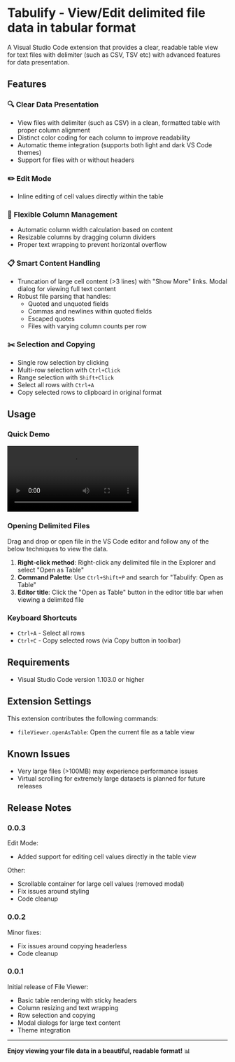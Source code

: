 # Tabulify - View/Edit delimited file data in tabular format

A Visual Studio Code extension that provides a clear, readable table view for text files with delimiter (such as CSV, TSV etc) with advanced features for data presentation.

## Features

### 🔍 **Clear Data Presentation**
- View files with delimiter (such as CSV) in a clean, formatted table with proper column alignment
- Distinct color coding for each column to improve readability
- Automatic theme integration (supports both light and dark VS Code themes)
- Support for files with or without headers

### ✏️ **Edit Mode**
- Inline editing of cell values directly within the table

### 📏 **Flexible Column Management**
- Automatic column width calculation based on content
- Resizable columns by dragging column dividers
- Proper text wrapping to prevent horizontal overflow

### 📋 **Smart Content Handling**
- Truncation of large cell content (>3 lines) with "Show More" links. Modal dialog for viewing full text content
- Robust file parsing that handles:
  - Quoted and unquoted fields
  - Commas and newlines within quoted fields
  - Escaped quotes
  - Files with varying column counts per row

### ✂️ **Selection and Copying**
- Single row selection by clicking
- Multi-row selection with `Ctrl+Click`
- Range selection with `Shift+Click`
- Select all rows with `Ctrl+A`
- Copy selected rows to clipboard in original format

## Usage

### Quick Demo

<video src="https://raw.githubusercontent.com/abranjith/table-view/main/docs/images/demo.mp4" controls title="demo video" style="max-width: 730px;"></video>

### Opening Delimited Files

Drag and drop or open file in the VS Code editor and follow any of the below techniques to view the data.

  1. **Right-click method**: Right-click any delimited file in the Explorer and select "Open as Table"
  2. **Command Palette**: Use `Ctrl+Shift+P` and search for "Tabulify: Open as Table"
  3. **Editor title**: Click the "Open as Table" button in the editor title bar when viewing a delimited file

### Keyboard Shortcuts

- `Ctrl+A` - Select all rows
- `Ctrl+C` - Copy selected rows (via Copy button in toolbar)

## Requirements

- Visual Studio Code version 1.103.0 or higher

## Extension Settings

This extension contributes the following commands:

- `fileViewer.openAsTable`: Open the current file as a table view

## Known Issues

- Very large files (>100MB) may experience performance issues
- Virtual scrolling for extremely large datasets is planned for future releases

## Release Notes

### 0.0.3

Edit Mode:
- Added support for editing cell values directly in the table view

Other:
- Scrollable container for large cell values (removed modal)
- Fix issues around styling
- Code cleanup

### 0.0.2

Minor fixes:
- Fix issues around copying headerless
- Code cleanup

### 0.0.1

Initial release of File Viewer:
- Basic table rendering with sticky headers
- Column resizing and text wrapping
- Row selection and copying
- Modal dialogs for large text content
- Theme integration

---

**Enjoy viewing your file data in a beautiful, readable format!** 📊
